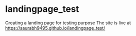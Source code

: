 # landingpage_test
Creating a landing page for testing purpose
The site is live at https://saurabh9495.github.io/landingpage_test/
